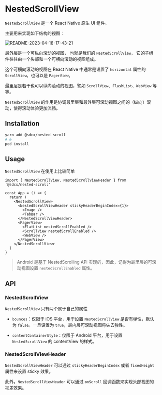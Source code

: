 # NestedScrollView

`NestedScrollView` 是一个 React Native 原生 UI 组件。

主要用来实现如下结构的视图：

![README-2023-04-18-17-43-21](https://todoit.oss-cn-shanghai.aliyuncs.com/assets/README-2023-04-18-17-43-21.svg)

最外层是一个可纵向滚动的视图， 也就是我们的 `NestedScrollView`， 它的子组件往往由一个头部和一个可横向滚动的视图组成。

这个可横向滚动的视图在 React Native 中通常是设置了 `horizontal` 属性的 `ScrollView`，也可以是 `PagerView`。

最里层是若干也可以纵向滚动的视图，譬如 `ScrollView`、`FlashList`、`WebView` 等等。

`NestedScrollView` 的作用是协调最里层和最外层可滚动视图之间的（纵向）滚动，使得滚动体验更加流畅。

## Installation

```sh
yarn add @sdcx/nested-scroll
# &
pod install
```

## Usage

`NestedScrollView` 在使用上比较简单

```tsx
import { NestedScrollView, NestedScrollViewHeader } from '@sdcx/nested-scroll'

const App = () => {
  return (
    <NestedScrollView>
      <NestedScrollViewHeader stickyHeaderBeginIndex={1}>
        <Image />
        <TabBar />
      </NestedScrollViewHeader>
      <PagerView>
        <FlatList nestedScrollEnabled />
        <ScrollView nestedScrollEnabled />
        <WebView />
      </PagerView>
    </NestedScrollView>
  )
}
```

> Android 是基于 NestedScrolling API 实现的，因此，记得为最里层的可滚动视图设置 `nestedScrollEnabled` 属性。

## API

### NestedScrollView

`NestedScrollView` 只有两个属于自己的属性

- `bounces`：仅限于 iOS 平台，用于设置 `NestedScrollView` 是否有弹性，默认为 `false`。一旦设置为 `true`，最内层可滚动视图将失去弹性。

- `contentContainerStyle`：仅限于 Android 平台，用于设置 `NestedScrollView` 的 contentView 的样式。

### NestedScrollViewHeader

`NestedScrollViewHeader` 可以通过 `stickyHeaderBeginIndex` 或者 `fixedHeight` 属性来设置 sticky 效果。

此外，`NestedScrollViewHeader` 可以通过 `onScroll` 回调函数来实现头部视图的视差效果。
